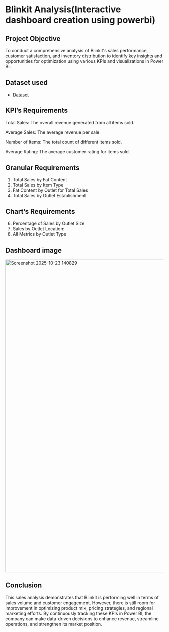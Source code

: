 # Blinkit Analysis(Interactive dashboard creation using powerbi)
## Project Objective
To conduct a comprehensive analysis of Blinkit's sales performance, customer satisfaction, and inventory distribution to identify key insights and opportunities for optimization using various KPIs and visualizations in Power BI.

## Dataset used
- <a href = "https://docs.google.com/spreadsheets/d/1tdF_beuexr4n46cuZY8P-b8JCCYN-SNZ/edit?usp=sharing&ouid=109000535482423480556&rtpof=true&sd=true">Dataset</a>


 ## KPI’s Requirements
Total Sales: The overall revenue generated from all items sold.

Average Sales: The average revenue per sale.

Number of Items: The total count of different items sold.

Average Rating: The average customer rating for items sold. 

## Granular Requirements

1. Total Sales by Fat Content
2. Total Sales by Item Type
3. Fat Content by Outlet for Total Sales
4. Total Sales by Outlet Establishment

## Chart’s Requirements

6. Percentage of Sales by Outlet Size
7. Sales by Outlet Location:
8. All Metrics by Outlet Type

## Dashboard image
<img width="1723" height="994" alt="Screenshot 2025-10-23 140829" src="https://github.com/user-attachments/assets/1866d063-3c1d-4883-96f6-bf02a9910d58" />

## Conclusion
This sales analysis demonstrates that Blinkit is performing well in terms of sales volume and customer engagement. However, there is still room for improvement in optimizing product mix, pricing strategies, and regional marketing efforts. By continuously tracking these KPIs in Power BI, the company can make data-driven decisions to enhance revenue, streamline operations, and strengthen its market position.
